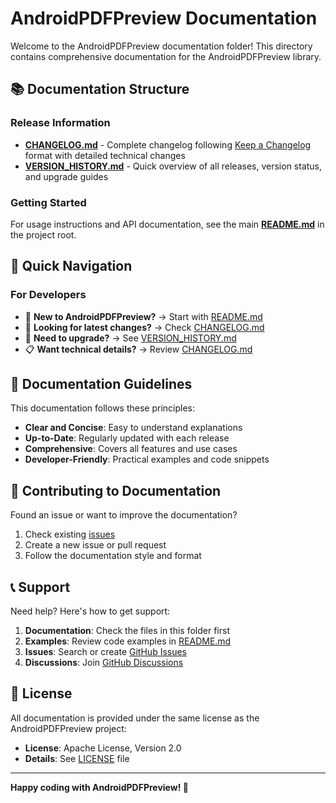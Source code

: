 # AndroidPDFPreview Documentation

Welcome to the AndroidPDFPreview documentation folder! This directory contains comprehensive
documentation for the AndroidPDFPreview library.

## 📚 Documentation Structure

### Release Information

- **[CHANGELOG.md](./CHANGELOG.md)** - Complete changelog
  following [Keep a Changelog](https://keepachangelog.com/) format with detailed technical changes
- **[VERSION_HISTORY.md](./VERSION_HISTORY.md)** - Quick overview of all releases, version status,
  and upgrade guides

### Getting Started

For usage instructions and API documentation, see the main **[README.md](../README.md)** in the
project root.

## 🎯 Quick Navigation

### For Developers

- 🚀 **New to AndroidPDFPreview?** → Start with [README.md](../README.md)
- 📖 **Looking for latest changes?** → Check [CHANGELOG.md](./CHANGELOG.md)
- 🔄 **Need to upgrade?** → See [VERSION_HISTORY.md](./VERSION_HISTORY.md)
- 📋 **Want technical details?** → Review [CHANGELOG.md](./CHANGELOG.md)

## 📝 Documentation Guidelines

This documentation follows these principles:

- **Clear and Concise**: Easy to understand explanations
- **Up-to-Date**: Regularly updated with each release
- **Comprehensive**: Covers all features and use cases
- **Developer-Friendly**: Practical examples and code snippets

## 🤝 Contributing to Documentation

Found an issue or want to improve the documentation?

1. Check existing [issues](https://github.com/rhariskumar3/AndroidPDFPreview/issues)
2. Create a new issue or pull request
3. Follow the documentation style and format

## 📞 Support

Need help? Here's how to get support:

1. **Documentation**: Check the files in this folder first
2. **Examples**: Review code examples in [README.md](../README.md)
3. **Issues**: Search or
   create [GitHub Issues](https://github.com/rhariskumar3/AndroidPDFPreview/issues)
4. **Discussions**:
   Join [GitHub Discussions](https://github.com/rhariskumar3/AndroidPDFPreview/discussions)

## 📄 License

All documentation is provided under the same license as the AndroidPDFPreview project:

- **License**: Apache License, Version 2.0
- **Details**: See [LICENSE](../LICENSE) file

---

**Happy coding with AndroidPDFPreview! 🚀**
